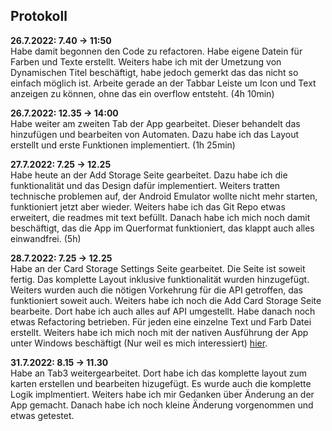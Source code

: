 ## Protokoll

**26.7.2022: 7.40 -> 11:50** <br>
Habe damit begonnen den Code zu refactoren. Habe eigene Datein für Farben und Texte erstellt. Weiters habe ich mit der Umetzung von Dynamischen Titel beschäftigt, habe jedoch gemerkt das das nicht so einfach möglich ist. Arbeite gerade an der Tabbar Leiste um Icon und Text anzeigen zu können, ohne das ein overflow entsteht. (4h 10min)

**26.7.2022: 12.35 -> 14:00** <br>
Habe weiter am zweiten Tab der App gearbeitet. Dieser behandelt das hinzufügen und bearbeiten von Automaten. Dazu habe ich das Layout erstellt und erste Funktionen implementiert. (1h 25min)

**27.7.2022: 7.25 -> 12.25** <br>
Habe heute an der Add Storage Seite gearbeitet. Dazu habe ich die funktionalität und das Design dafür implementiert. Weiters tratten technische problemen auf, der Android Emulator wollte nicht mehr starten, funktioniert jetzt aber wieder. Weiters habe ich das Git Repo etwas erweitert, die readmes mit text befüllt. Danach habe ich mich noch damit beschäftigt, das die App im Querformat funktioniert, das klappt auch alles einwandfrei. (5h)

**28.7.2022: 7.25 -> 12.25** <br>
Habe an der Card Storage Settings Seite gearbeitet. Die Seite ist soweit fertig. Das komplette Layout inklusive funktionalität wurden hinzugefügt. Weiters wurden auch die nötigen Vorkehrung für die API getroffen, das funktioniert soweit auch. Weiters habe ich noch die Add Card Storage Seite bearbeite. Dort habe ich auch alles auf API umgestellt. Habe danach noch etwas Refactoring betrieben. Für jeden eine einzelne Text und Farb Datei erstellt. Weiters habe ich mich noch mit der nativen Ausführung der App unter Windows beschäftigt (Nur weil es mich interessiert) [hier](https://medium.com/flutter-community/flutter-for-desktop-create-and-run-a-desktop-application-ebeb1604f1e0).

**31.7.2022: 8.15 -> 11.30** <br>
Habe an Tab3 weitergearbeitet. Dort habe ich das komplette layout zum karten erstellen und bearbeiten hizugefügt. Es wurde auch die komplette Logik implmentiert. Weiters habe ich mir Gedanken über Änderung an der App gemacht. Danach habe ich noch kleine Änderung vorgenommen und etwas getestet.
